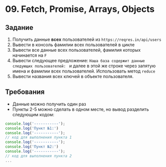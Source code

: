 # 09. Fetch, Promise, Arrays, Objects

## Задание
1. Получить данные **всех** пользователей из `https://reqres.in/api/users`
1. Вывести в консоль фамилии всех пользователей в цикле
1. Вывести все данные всех пользователей, фамилия которых начинается на `F`
1. Вывести следующее предложение: `Наша база содержит данные следующих пользователей: ` и далее в этой же строке через запятую имена и фамилии всех пользователей. Использовать метод `reduce`
1. Вывести названия всех ключей в объекте пользователя.

## Требования
* Данные можно получить один раз
* Пункты 2-5 можно сделать в одном месте, но вывод разделить следующим кодом:
```js
console.log('-----------');
console.log('Пункт №1:')
console.log('-----------');
// код для выполнения пункта 1
console.log('-----------');
console.log('Пункт №2:')
console.log('-----------');
// код для выполнения пункта 2
...
```
